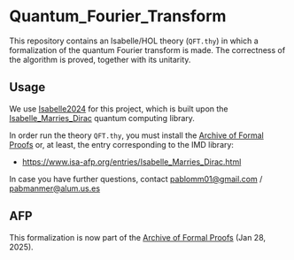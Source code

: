 # Quantum_Fourier_Transform
This repository contains an Isabelle/HOL theory (`QFT.thy`) in which a formalization of the quantum Fourier transform is made. The correctness of the algorithm is proved, together with its unitarity.

## Usage
We use [Isabelle2024](https://isabelle.in.tum.de/) for this project, which is built upon the [Isabelle_Marries_Dirac](https://github.com/AnthonyBordg/Isabelle_marries_Dirac?tab=readme-ov-file) quantum computing library.

In order run the theory `QFT.thy`, you must install the [Archive of Formal Proofs](https://www.isa-afp.org/) or, at least, the entry corresponding to the IMD library:

- https://www.isa-afp.org/entries/Isabelle_Marries_Dirac.html

In case you have further questions, contact pablomm01@gmail.com / pabmanmer@alum.us.es

## AFP
This formalization is now part of the [Archive of Formal Proofs](https://www.isa-afp.org/entries/Quantum_Fourier_Transform.html) (Jan 28, 2025).
